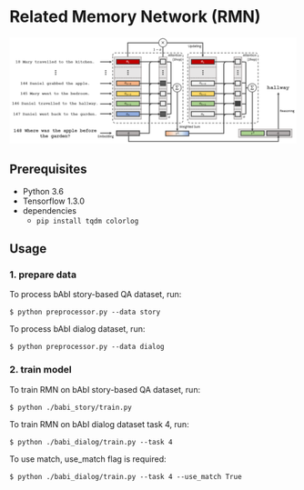 # Related Memory Network (RMN)

<img src = "./figure/RMN.png" width="850">

## Prerequisites
* Python 3.6
* Tensorflow 1.3.0
* dependencies
  * `pip install tqdm colorlog`

## Usage

### 1. prepare data

To process bAbI story-based QA dataset, run:
```
$ python preprocessor.py --data story
```

To process bAbI dialog dataset, run:
```
$ python preprocessor.py --data dialog
```

### 2. train model

To train RMN on bAbI story-based QA dataset, run:
```
$ python ./babi_story/train.py
```

To train RMN on bAbI dialog dataset task 4, run:
```
$ python ./babi_dialog/train.py --task 4
```
To use match, use_match flag is required:
```
$ python ./babi_dialog/train.py --task 4 --use_match True
```
